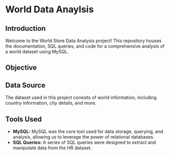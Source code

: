 # World Data Anaylsis

## Introduction

Welcome to the World Store Data Analysis project! This repository houses the documentation, SQL queries, and code for a comprehensive analysis of a world dataset using MySQL. 

## Objective



## Data Source

The dataset used in this project consists of world information, including country information, city details, and more.

## Tools Used

- **MySQL:** MySQL was the core tool used for data storage, querying, and analysis, allowing us to leverage the power of relational databases.
- **SQL Queries:** A series of SQL queries were designed to extract and manipulate data from the HR dataset.
